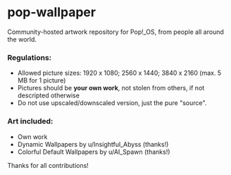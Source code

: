 # pop-wallpaper
Community-hosted artwork repository for Pop!_OS, from people all around the world.

### Regulations:

- Allowed picture sizes: 1920 x 1080; 2560 x 1440; 3840 x 2160 (max. 5 MB for 1 picture)
- Pictures should be **your own work**, not stolen from others, if not descripted otherwise
- Do not use upscaled/downscaled version, just the pure "source".

### Art included:

- Own work
- Dynamic Wallpapers by u/Insightful_Abyss (thanks!)
- Colorful Default Wallpapers by u/AI_Spawn (thanks!)

Thanks for all contributions!
